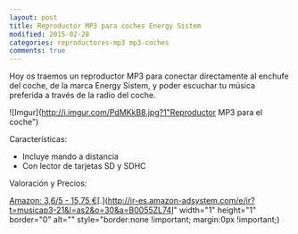 ```yaml
---
layout: post
title: Reproductor MP3 para coches Energy Sistem
modified: 2015-02-28
categories: reproductores-mp3 mp3-coches
comments: true
---
```


Hoy os traemos un reproductor MP3 para conectar directamente al enchufe del coche, de la marca Energy Sistem, y poder escuchar tu música preferida a través de la radio del coche.

![Imgur](http://i.imgur.com/PdMKkB8.jpg?1"Reproductor MP3 para el coche")


Características:

 - Incluye mando a distancia
 - Con lector de tarjetas SD y SDHC


Valoración y Precios:

[Amazon: 3,6/5 - 15,75 €](http://www.amazon.es/gp/product/B0055ZL74I/ref=as_li_ss_tl?ie=UTF8&camp=3626&creative=24822&creativeASIN=B0055ZL74I&linkCode=as2&tag=musicap3-21)[.](http://ir-es.amazon-adsystem.com/e/ir?t=musicap3-21&l=as2&o=30&a=B0055ZL74I" width="1" height="1" border="0" alt="" style="border:none !important; margin:0px !important;) 